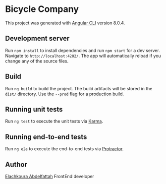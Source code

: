 # Bicycle Company

This project was generated with [Angular CLI](https://github.com/angular/angular-cli) version 8.0.4.

## Development server

Run `npm install` to install dependencies and run `npm start` for a dev server. Navigate to `http://localhost:4202/`. The app will automatically reload if you change any of the source files.

## Build

Run `ng build` to build the project. The build artifacts will be stored in the `dist/` directory. Use the `--prod` flag for a production build.

## Running unit tests

Run `ng test` to execute the unit tests via [Karma](https://karma-runner.github.io).

## Running end-to-end tests

Run `ng e2e` to execute the end-to-end tests via [Protractor](http://www.protractortest.org/).

## Author

[Elachkoura Abdelfattah](https://www.linkedin.com/in/elachkouraabdel/) FrontEnd developer
